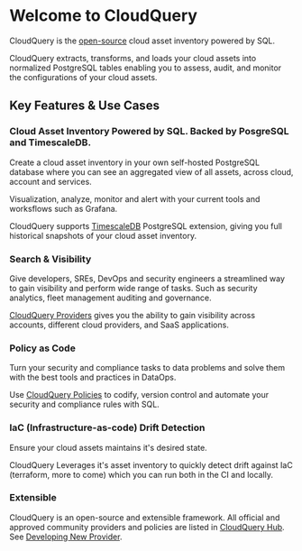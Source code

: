 # Welcome to CloudQuery

CloudQuery is the [open-source](https://github.com/cloudquery/cloudquery) cloud asset inventory powered by SQL.

CloudQuery extracts, transforms, and loads your cloud assets into normalized PostgreSQL tables enabling you to assess, audit, and monitor the configurations of your cloud assets.

## Key Features & Use Cases

### Cloud Asset Inventory Powered by SQL. Backed by PosgreSQL and TimescaleDB.

Create a cloud asset inventory in your own self-hosted PostgreSQL database where you can see an aggregated view of all assets, across cloud, account and services.

Visualization, analyze, monitor and alert with your current tools and worksflows such as Grafana.

CloudQuery supports [TimescaleDB](https://www.timescale.com/) PostgreSQL extension, giving you full historical snapshots of your cloud asset inventory.

### Search & Visibility

Give developers, SREs, DevOps and security engineers a streamlined way to gain visibility and perform wide range of tasks. Such as security analytics, fleet management auditing and governance. 

[CloudQuery Providers](https://hub.cloudquery.io) gives you the ability to gain visibility across accounts, different cloud providers, and SaaS applications.

### Policy as Code

Turn your security and compliance tasks to data problems and solve them with the best tools and practices in DataOps.

Use [CloudQuery Policies](./cli/policy/overview) to codify, version control and automate your security and compliance rules with SQL.


### IaC (Infrastructure-as-code) Drift Detection

Ensure your cloud assets maintains it's desired state. 

CloudQuery Leverages it's asset inventory to quickly detect drift against IaC (terraform, more to come) which you can run both in the CI and locally.


### Extensible

CloudQuery is an open-source and extensible framework. All official and approved community providers and policies are listed in [CloudQuery Hub](https://hub.cloudquery.io). See [Developing New Provider](./developers/developing-new-provider.md).

